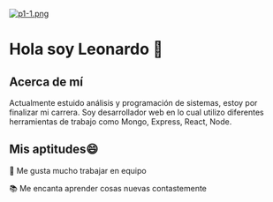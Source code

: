 [![p1-1.png](https://i.postimg.cc/pVCHhNLD/p1-1.png)](https://postimg.cc/kD2Zzp84)
# Hola soy Leonardo 👋 

## Acerca de mí
Actualmente estuido análisis y programación de sistemas, estoy por finalizar mi carrera. Soy desarrollador web en lo cual utilizo diferentes herramientas de trabajo como Mongo, Express, React, Node. 

## Mis aptitudes😄

👯 Me gusta mucho trabajar en equipo

📚 Me encanta aprender cosas nuevas contastemente

<!--
**leonardoleytes/leonardoleytes** is a ✨ _special_ ✨ repository because its `README.md` (this file) appears on your GitHub profile.

Here are some ideas to get you started:

- 🔭 I’m currently working on ...
- 🌱 I’m currently learning ...
- 👯 I’m looking to collaborate on ...
- 🤔 I’m looking for help with ...
- 💬 Ask me about ...
- 📫 How to reach me: ...
- 😄 Pronouns: ...
- ⚡ Fun fact: ...
-->
